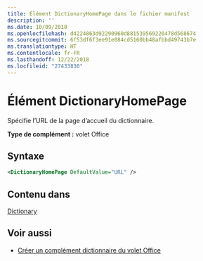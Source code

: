 ```yaml
---
title: Élément DictionaryHomePage dans le fichier manifest
description: ''
ms.date: 10/09/2018
ms.openlocfilehash: d4224863d92290960d881539569220478d568674
ms.sourcegitcommit: 6f53df6f3ee91e084cd5160bb48afbbd49743b7e
ms.translationtype: HT
ms.contentlocale: fr-FR
ms.lasthandoff: 12/22/2018
ms.locfileid: "27433830"
---
```

# <a name="dictionaryhomepage-element"></a>Élément DictionaryHomePage

Spécifie l’URL de la page d’accueil du dictionnaire.

**Type de complément :** volet Office

## <a name="syntax"></a>Syntaxe

```XML
<DictionaryHomePage DefaultValue="URL" />
```

## <a name="contained-in"></a>Contenu dans

[Dictionary](dictionary.md)

## <a name="see-also"></a>Voir aussi

- [Créer un complément dictionnaire du volet Office](https://docs.microsoft.com/office/dev/add-ins/word/dictionary-task-pane-add-ins)
    
